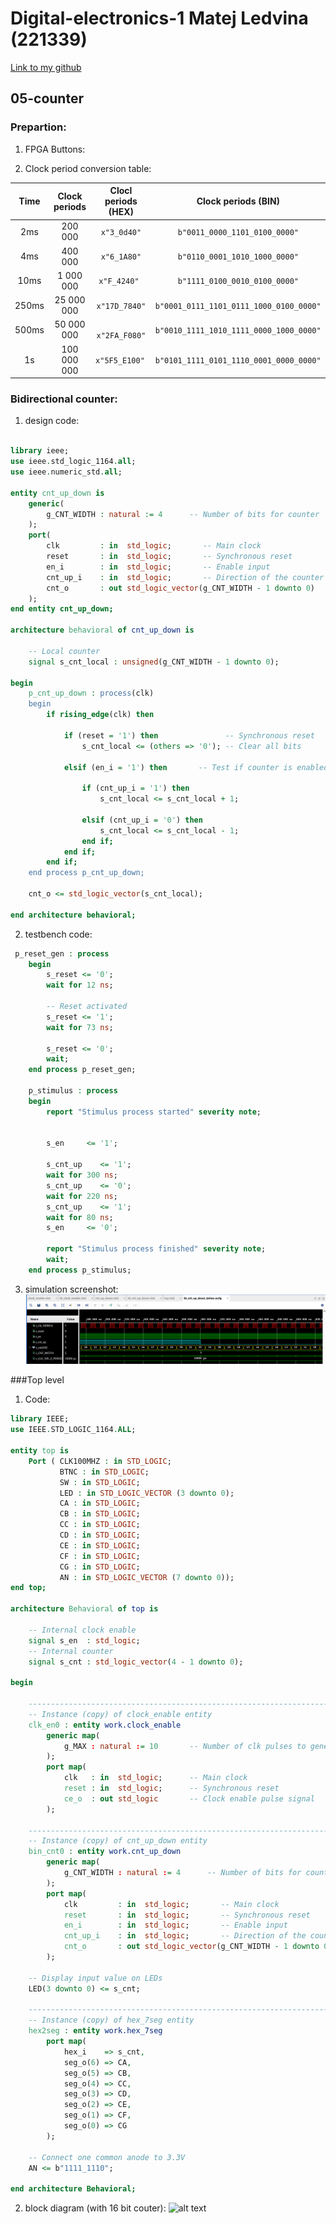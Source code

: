 # Digital-electronics-1 Matej Ledvina (221339)
[Link to my github](https://github.com/Ledvuk/Digital-electronics-1/)
## 05-counter
### Prepartion:
1. FPGA Buttons:

2. Clock period conversion table:

|**Time**| **Clock periods** | **Clocl periods (HEX)** | **Clock periods (BIN)** |
| :-: | :-: | :-: | :-: |
| 2ms | 200 000 | ``` x"3_0d40" ``` | ``` b"0011_0000_1101_0100_0000" ``` |
| 4ms | 400 000 | ``` x"6_1A80" ``` | ``` b"0110_0001_1010_1000_0000" ``` | 
| 10ms | 1 000 000 | ``` x"F_4240"  ``` | ``` b"1111_0100_0010_0100_0000" ``` |
| 250ms | 25 000 000 | ``` x"17D_7840" ``` | ``` b"0001_0111_1101_0111_1000_0100_0000"  ``` |
| 500ms | 50 000 000 | ```  x"2FA_F080" ``` | ``` b"0010_1111_1010_1111_0000_1000_0000"  ``` |
| 1s | 100 000 000 | ``` x"5F5_E100"  ``` | ``` b"0101_1111_0101_1110_0001_0000_0000"  ``` | 

### Bidirectional counter:

1. design code:

```vhdl

library ieee;
use ieee.std_logic_1164.all;
use ieee.numeric_std.all;

entity cnt_up_down is
    generic(
        g_CNT_WIDTH : natural := 4      -- Number of bits for counter
    );
    port(
        clk         : in  std_logic;       -- Main clock
        reset       : in  std_logic;       -- Synchronous reset
        en_i        : in  std_logic;       -- Enable input
        cnt_up_i    : in  std_logic;       -- Direction of the counter up
        cnt_o       : out std_logic_vector(g_CNT_WIDTH - 1 downto 0)
    );
end entity cnt_up_down;

architecture behavioral of cnt_up_down is

    -- Local counter
    signal s_cnt_local : unsigned(g_CNT_WIDTH - 1 downto 0);

begin
    p_cnt_up_down : process(clk)
    begin
        if rising_edge(clk) then
        
            if (reset = '1') then               -- Synchronous reset
                s_cnt_local <= (others => '0'); -- Clear all bits

            elsif (en_i = '1') then       -- Test if counter is enabled

                if (cnt_up_i = '1') then
                    s_cnt_local <= s_cnt_local + 1;

                elsif (cnt_up_i = '0') then
                    s_cnt_local <= s_cnt_local - 1;
                end if;
            end if;
        end if;
    end process p_cnt_up_down;

    cnt_o <= std_logic_vector(s_cnt_local);

end architecture behavioral;

```

2. testbench code:

```vhdl
 p_reset_gen : process
    begin
        s_reset <= '0';
        wait for 12 ns;
        
        -- Reset activated
        s_reset <= '1';
        wait for 73 ns;

        s_reset <= '0';
        wait;
    end process p_reset_gen;

    p_stimulus : process
    begin
        report "Stimulus process started" severity note;


        s_en     <= '1';
        
        s_cnt_up    <= '1';
        wait for 300 ns;
        s_cnt_up    <= '0';
        wait for 220 ns;
        s_cnt_up    <= '1';
        wait for 80 ns;
        s_en     <= '0';

        report "Stimulus process finished" severity note;
        wait;
    end process p_stimulus;

```
3. simulation screenshot:
![alt text](https://github.com/Ledvuk/Digital-electronics-1/blob/main/Labs/05-counter/snap2.png)


###Top level

1. Code:

```vhdl
library IEEE;
use IEEE.STD_LOGIC_1164.ALL;

entity top is
    Port ( CLK100MHZ : in STD_LOGIC;
           BTNC : in STD_LOGIC;
           SW : in STD_LOGIC;
           LED : in STD_LOGIC_VECTOR (3 downto 0);
           CA : in STD_LOGIC;
           CB : in STD_LOGIC;
           CC : in STD_LOGIC;
           CD : in STD_LOGIC;
           CE : in STD_LOGIC;
           CF : in STD_LOGIC;
           CG : in STD_LOGIC;
           AN : in STD_LOGIC_VECTOR (7 downto 0));
end top;

architecture Behavioral of top is

    -- Internal clock enable
    signal s_en  : std_logic;
    -- Internal counter
    signal s_cnt : std_logic_vector(4 - 1 downto 0);

begin

    --------------------------------------------------------------------
    -- Instance (copy) of clock_enable entity
    clk_en0 : entity work.clock_enable
        generic map(
            g_MAX : natural := 10       -- Number of clk pulses to generate
        );
        port map(
            clk   : in  std_logic;      -- Main clock
            reset : in  std_logic;      -- Synchronous reset
            ce_o  : out std_logic       -- Clock enable pulse signal
        );

    --------------------------------------------------------------------
    -- Instance (copy) of cnt_up_down entity
    bin_cnt0 : entity work.cnt_up_down
        generic map(
            g_CNT_WIDTH : natural := 4      -- Number of bits for counter
        );
        port map(
            clk         : in  std_logic;       -- Main clock
            reset       : in  std_logic;       -- Synchronous reset
            en_i        : in  std_logic;       -- Enable input
            cnt_up_i    : in  std_logic;       -- Direction of the counter up
            cnt_o       : out std_logic_vector(g_CNT_WIDTH - 1 downto 0)
        );

    -- Display input value on LEDs
    LED(3 downto 0) <= s_cnt;

    --------------------------------------------------------------------
    -- Instance (copy) of hex_7seg entity
    hex2seg : entity work.hex_7seg
        port map(
            hex_i    => s_cnt,
            seg_o(6) => CA,
            seg_o(5) => CB,
            seg_o(4) => CC,
            seg_o(3) => CD,
            seg_o(2) => CE,
            seg_o(1) => CF,
            seg_o(0) => CG
        );

    -- Connect one common anode to 3.3V
    AN <= b"1111_1110";

end architecture Behavioral;

```


2. block diagram (with 16 bit couter):
![alt text](https://github.com/Ledvuk/Digital-electronics-1/blob/main/Labs/05-counter/block.png)
